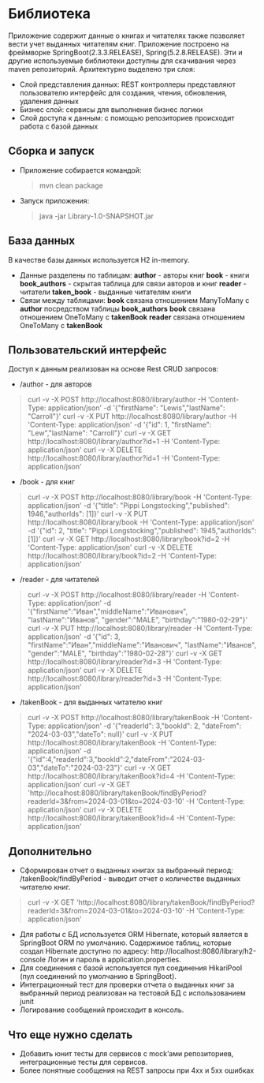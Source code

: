 # Библиотека
Приложение содержит данные о книгах и читателях также позволяет вести учет выданных читателям книг.
Приложение построено на фреймворке SpringBoot(2.3.3.RELEASE), Spring(5.2.8.RELEASE). Эти и другие используемые библиотеки доступны для скачивания через maven репозиторий.
Архитектурно выделено три слоя:
- Слой представления данных: REST контроллеры представляют пользователю интерфейс для создания, чтения, обновления, удаления данных
- Бизнес слой: сервисы для выполнения бизнес логики
- Слой доступа к данным: с помощью репозиториев происходит работа с базой данных

## Сборка и запуск
- Приложение собирается командой:
  > mvn clean package
- Запуск приложения:
  >java -jar Library-1.0-SNAPSHOT.jar


## База данных
В качестве базы данных используется H2 in-memory.
* Данные разделены по таблицам:
  **author** - авторы книг
  **book** - книги
  **book_authors** - скрытая таблица для связи авторов и книг
  **reader** - читатели
  **taken_book** - выданные читателям книги
* Связи между таблицами:
  **book** связана отношением ManyToMany c **author** посредством таблицы **book_authors**
  **book** связана отношением OneToMany c **takenBook**
  **reader** связана отношением OneToMany c **takenBook**

## Пользовательский интерфейс
Доступ к данным реализован на основе Rest CRUD запросов:
* /author - для авторов
> curl -v -X POST http://localhost:8080/library/author -H 'Content-Type: application/json' -d '{"firstName": "Lewis","lastName": "Carroll"}'
curl -v -X PUT http://localhost:8080/library/author -H 'Content-Type: application/json' -d '{"id": 1, "firstName": "Lew","lastName": "Carroll"}'
curl -v -X GET http://localhost:8080/library/author?id=1 -H 'Content-Type: application/json'
curl -v -X DELETE http://localhost:8080/library/author?id=1 -H 'Content-Type: application/json'

* /book - для книг
> curl -v -X POST http://localhost:8080/library/book -H 'Content-Type: application/json' -d '{"title": "Pippi Longstocking","published": 1946,"authorIds": [1]}'
curl -v -X PUT http://localhost:8080/library/book -H 'Content-Type: application/json' -d '{"id": 2, "title": "Pippi Longstocking","published": 1945,"authorIds": [1]}'
curl -v -X GET http://localhost:8080/library/book?id=2 -H 'Content-Type: application/json'
curl -v -X DELETE http://localhost:8080/library/book?id=2 -H 'Content-Type: application/json'

* /reader - для читателей
> curl -v -X POST http://localhost:8080/library/reader -H 'Content-Type: application/json' -d '{"firstName":"Иван","middleName":"Иванович", "lastName":"Иванов", "gender":"MALE", "birthday":"1980-02-29"}'
curl -v -X PUT http://localhost:8080/library/reader -H 'Content-Type: application/json' -d '{"id": 3, "firstName":"Иван","middleName":"Иванович", "lastName":"Иванов", "gender":"MALE", "birthday":"1980-02-28"}'
curl -v -X GET http://localhost:8080/library/reader?id=3 -H 'Content-Type: application/json'
curl -v -X DELETE http://localhost:8080/library/reader?id=3 -H 'Content-Type: application/json'

* /takenBook - для выданных читателю книг
> curl -v -X POST http://localhost:8080/library/takenBook -H 'Content-Type: application/json' -d '{"readerId": 3,"bookId": 2, "dateFrom": "2024-03-03","dateTo": null}'
curl -v -X PUT http://localhost:8080/library/takenBook -H 'Content-Type: application/json' -d '{"id":4,"readerId":3,"bookId":2,"dateFrom":"2024-03-03","dateTo":"2024-03-23"}'
curl -v -X GET http://localhost:8080/library/takenBook?id=4 -H 'Content-Type: application/json'
curl -v -X GET 'http://localhost:8080/library/takenBook/findByPeriod?readerId=3&from=2024-03-01&to=2024-03-10' -H 'Content-Type: application/json'
curl -v -X DELETE http://localhost:8080/library/takenBook?id=4 -H 'Content-Type: application/json'


## Дополнительно
* Сформирован отчет о выданных книгах за выбранный период:
  /takenBook/findByPeriod - выводит отчет о количестве выданных читателю книг.
> curl -v -X GET 'http://localhost:8080/library/takenBook/findByPeriod?readerId=3&from=2024-03-01&to=2024-03-10' -H 'Content-Type: application/json'

* Для работы с БД используется ORM Hibernate, который является в SpringBoot ORM по умолчанию.
  Содержимое таблиц, которые создал Hibernate доступно по адресу: http://localhost:8080/library/h2-console
  Логин и пароль в application.properties.
* Для соединения с базой используется пул соединения HikariPool (пул соединений по умолчанию в SpringBoot).
* Интеграционный тест для проверки отчета о выданных книг за выбранный период реализован на тестовой БД  с использованием junit
* Логирование сообщений происходит в консоль.

## Что еще нужно сделать
* Добавить юнит тесты для сервисов с mock’ами репозиториев, интеграционные тесты для сервисов.
* Более понятные сообщения на REST запросы при 4xx и 5xx ошибках
